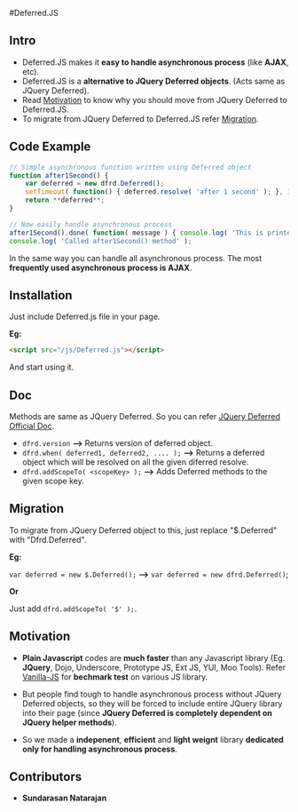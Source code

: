 #Deferred.JS

## Intro

- Deferred.JS makes it **easy to handle asynchronous process** (like **AJAX**, etc).
- Deferred.JS is a **alternative to JQuery Deferred objects**. (Acts same as JQuery Deferred).
- Read [Motivation](#motivation) to know why you should move from JQuery Deferred to Deferred.JS.
- To migrate from JQuery Deferred to Deferred.JS refer [Migration](#migration).

## Code Example

```javascript
// Simple asynchronous function written using Deferred object
function after1Second() {
	var deferred = new dfrd.Deferred();
	setTimeout( function() { deferred.resolve( 'after 1 second' ); }, 1000 );
	return **deferred**;
}

// Now easily handle asynchronous process
after1Second().done( function( message ) { console.log( 'This is printed ' + message ); } );
console.log( 'Called after1Second() method' );
```

In the same way you can handle all asynchronous process. The most **frequently used asynchronous process is AJAX**.

## Installation

Just include Deferred.js file in your page.

**Eg:**

```html
<script src="/js/Deferred.js"></script>
```

And start using it.

## Doc

Methods are same as JQuery Deferred. So you can refer [JQuery Deferred Official Doc](http://api.jquery.com/category/deferred-object/).

- `dfrd.version` **-->** Returns version of deferred object.
- `dfrd.when( deferred1, deferred2, .... );` **-->**  Returns a deferred object which will be resolved on all the given diferred resolve.
- `dfrd.addScopeTo( <scopeKey> );` **-->** Adds Deferred methods to the given scope key.

## Migration

To migrate from JQuery Deferred object to this, just replace "$.Deferred" with "Dfrd.Deferred".

**Eg:**

`var deferred = new $.Deferred();` **-->** `var deferred = new dfrd.Deferred()`;

**Or**

Just add `dfrd.addScopeTo( '$' );`.

## Motivation

- **Plain Javascript** codes are **much faster** than any Javascript library (Eg. **JQuery**, Dojo, Underscore, Prototype JS, Ext JS, YUI, Moo Tools).
Refer [Vanilla-JS](http://vanilla-js.com/) for **bechmark test** on various JS library.

- But people find tough to handle asynchronous process without JQuery Deferred objects, so they will be forced to include entire JQuery library into their page (since **JQuery Deferred is completely dependent on JQuery helper methods**).

- So we made a **indepenent**, **efficient** and **light weignt** library **dedicated only for handling asynchronous process**.

## Contributors

- **Sundarasan Natarajan**
